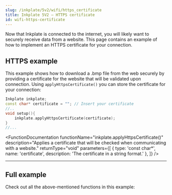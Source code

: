 ```yaml
---
slug: /inkplate/5v2/wifi/https_certificate
title: Inkplate 5V2 – HTTPS certificate
id: wifi-https-certificate
---
```


Now that Inkplate is connected to the internet, you will likely want to securely receive data from a website. This page contains an example of how to implement an HTTPS certificate for your connection.

## HTTPS example
This example shows how to download a .bmp file from the web securely by providing a certificate for the website that will be validated upon connection. Using `applyHttpsCertificate()` you can store the certificate for your connection:

```cpp
Inkplate inkplate;
const char* certificate = ""; // Insert your certificate
//..
void setup(){
    inkplate.applyHttpsCertificate(certificate);
}
//...
```

<FunctionDocumentation
  functionName="inkplate.applyHttpsCertificate()"
  description="Applies a certificate that will be checked when communicating with a website."
  returnType="void"
  parameters={[ 
    { type: 'const char*', name: 'certificate', description: 'The certificate in a string format.' },
  ]}
/>

---

## Full example
Check out all the above-mentioned functions in this example:

<QuickLink 
  title="Inkplate5V2_HTTPS_With_Certificate.ino" 
  description="This example shows how you can download a .bmp file (picture) from the web securely by providing a certificate for the website that will be validated upon connection and display that image on the e-paper display."
  url="https://github.com/SolderedElectronics/Inkplate-Arduino-library/blob/master/examples/Inkplate5V2/Advanced/WEB_WiFi/Inkplate5V2_HTTPS_With_Certificate/Inkplate5V2_HTTPS_With_Certificate.ino" 
/>